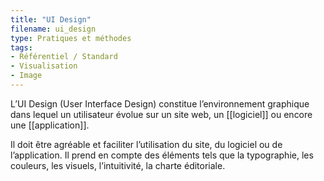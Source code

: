 ```yaml
---
title: "UI Design"
filename: ui_design
type: Pratiques et méthodes
tags:
- Référentiel / Standard
- Visualisation
- Image
---
```


L’UI Design (User Interface Design) constitue l’environnement graphique dans lequel un utilisateur évolue sur un site web, un [[logiciel]] ou encore une [[application]]. 

Il doit être agréable et faciliter l’utilisation du site, du logiciel ou de l’application. Il prend en compte des éléments tels que la typographie, les couleurs, les visuels, l’intuitivité, la charte éditoriale.

